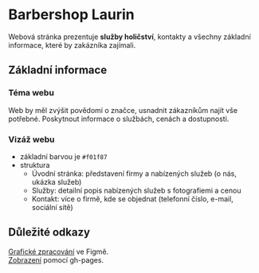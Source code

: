 # Barbershop Laurin
Webová stránka prezentuje **služby holičství**, kontakty a všechny základní informace, které by zakázníka zajímali.

## Základní informace
### Téma webu
Web by měl zvýšit povědomí o značce, usnadnit zákazníkům najít vše potřebné. Poskytnout informace o službách, cenách a dostupnosti.

### Vizáž webu 
* základní barvou je `#f01f87`
* struktura
  - Úvodní stránka: představení firmy a nabízených služeb (o nás, ukázka služeb)
  - Služby: detailní popis nabízených služeb s fotografiemi a cenou
  - Kontakt: více o firmě, kde se objednat (telefonní číslo, e-mail, sociální sítě)

## Důležité odkazy
[Grafické zpracování](https://www.figma.com/design/S6A4raMbptUk9pWv6uzfoH/Pra%C5%BE%C3%A1kov%C3%A1Nella?node-id=0-1&m=dev) ve Figmě.\
[Zobrazení](https://fictional-adventure-mr6pv1o.pages.github.io/) pomocí gh-pages.
